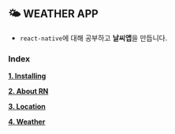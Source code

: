 ## 🌤 WEATHER APP
- `react-native`에 대해 공부하고 **날씨앱**을 만듭니다.



### Index

**[1. Installing]()** 
  
**[2. About RN]()**
  
**[3. Location]()**
  
**[4. Weather]()**
